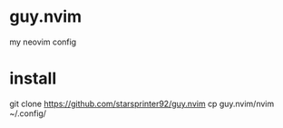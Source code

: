 # guy.nvim
my neovim config

# install
git clone https://github.com/starsprinter92/guy.nvim
cp guy.nvim/nvim ~/.config/
